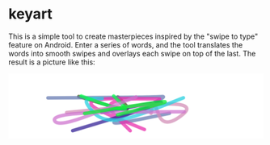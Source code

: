 # keyart

This is a simple tool to create masterpieces inspired by the "swipe to type" feature on Android. Enter a series of words, and the tool translates the words into smooth swipes and overlays each swipe on top of the last. The result is a picture like this:

![The quick brown fox jumps over the lazy dog](example.png)
